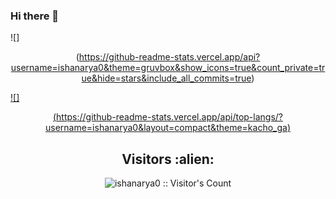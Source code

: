 ### Hi there 👋

![]<p align="center">(https://github-readme-stats.vercel.app/api?username=ishanarya0&theme=gruvbox&show_icons=true&count_private=true&hide=stars&include_all_commits=true)</p>

[![]<p align="center">(https://github-readme-stats.vercel.app/api/top-langs/?username=ishanarya0&layout=compact&theme=kacho_ga)](https://github.com/anuraghazra/github-readme-stats)</p>

<h2 align="center">Visitors :alien:</h2>
<p align="center"><img src="https://profile-counter.glitch.me/{ishanarya0}/count.svg" alt="ishanarya0 :: Visitor's Count" /></p>

<!--
**ishanarya0/ishanarya0** is a ✨ _special_ ✨ repository because its `README.md` (this file) appears on your GitHub profile.

Here are some ideas to get you started:

- 🔭 I’m currently working on ...
- 🌱 I’m currently learning ...
- 👯 I’m looking to collaborate on ...
- 🤔 I’m looking for help with ...
- 💬 Ask me about ...
- 📫 How to reach me: ...
- 😄 Pronouns: ...
- ⚡ Fun fact: ...
-->

